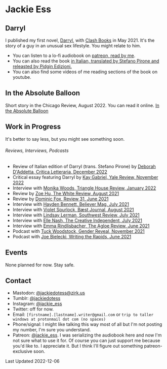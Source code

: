 # Jackie Ess

## Darryl
I published my first novel, [Darryl](https://bookshop.org/books/darryl/9781944866846), with [Clash Books](https://www.clashbooks.com/) in May 2021. It's the story of a guy in an unusual sex lifestyle. You might relate to him.

- You can listen to a lo-fi audiobook on [patreon, read by me](https://www.patreon.com/jackie_ess).
- You can also read the book [in Italian, translated by Stefano Pirone and releasted by Pidgin Edizioni.](https://www.pidgin.it/prodotto/darryl/)
- You can also find some videos of me reading sections of the book on youtube.

## In the Absolute Balloon
Short story in the Chicago Review, August 2022. You can read it online. [In the Absolute Balloon](https://www.chicagoreview.org/in-the-absolute-balloon/)

## Work in Progress
It's better to say less, but you might see something soon.


###### Reviews, Interviews, Podcasts
- Review of Italian edition of Darryl (trans. Stefano Pirone) by [Deborah D'Addetta, Critica Letteraria, December 2022](https://www.criticaletteraria.org/2022/12/darryl-jackie-ess-pidgin-edizioni-libro.html)
- Critical essay featuring Darryl by [Kay Gabriel, Yale Review, November 2022](https://yalereview.org/article/gabriel-nevada-trans-realism)
- Interview with [Monika Woods, Triangle House Review, January 2022](https://www.triangle.house/jackie-ess-interview)
- Review by [Zoe Hu, The White Review, August 2021](https://www.thewhitereview.org/reviews/an-ecstasy-of-shame/)
- Review by [Dominic Fox, Review 31, June 2021](http://review31.co.uk/article/view/777/a-pair-of-ragged-claws) 
- Interview with [Hayden Bennett, Believer Mag, July 2021](https://believermag.com/logger/an-interview-with-jackie-ess/)
- Interview with [Violet Spurlock, Bæst Journal, August 2021](https://www.baestjournal.com/violet-spurlock-jackie-ess)
- Interview with [Lindsay Lerman, Southwest Review, July 2021](http://southwestreview.com/one-has-to-take-care-in-handling-fire-a-conversation-with-jackie-ess/)
- Interview with [Elle Nash, The Creative Independent, July 2021](https://thecreativeindependent.com/people/writer-jackie-ess-on-making-work-that-doesnt-fit-neatly-into-categories/)
- Interview with [Emma Rindlisbacher, The Agloe Review, June 2021](https://agloereview.substack.com/p/jackie-ess)
- Podcast with [Tuck Woodstock, Gender Reveal, November 2021](https://gender.libsyn.com/episode-104-jackie-ess)
- Podcast with [Joe Bielecki, Writing the Rapids, June 2021](http://www.noisemakerjoe.com/wtr/2021/6/30/getting-darryled-with-jackie-ess)


## Events
None planned for now. Stay safe.

## Contact
- Mastodon: [@jackiedotess@zirk.us](https://zirk.us/@jackiedotess)
- Tumblr: [@jackiedotess](https://jackiedotess.tumblr.com/)
- Instagram: [@jackie_ess](https://www.instagram.com/jackie_ess/)
- Twitter: off for now.
- Email: `[firstname].[lastname].writer@gmail.com` or `trip to taller windows at protonmail dot com (no spaces)`
- Phone/signal: I might like talking this way most of all but I'm not posting my number, I'm sure you understand.
- Patreon: [@jackie_ess](https://www.patreon.com/jackie_ess). I was serializing the audiobook here and now I'm not sure what to use it for. Of course you can just support me because you'd like to. I appreciate it. But I think I'll figure out something patreon-exclusive soon.

Last Updated 2022-12-06
